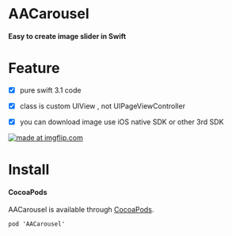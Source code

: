 # AACarousel

#### Easy to create image slider in Swift


# Feature

- [x] pure swift 3.1 code
- [x] class is custom UIView , not UIPageViewController
- [x] you can download image use iOS native SDK or other 3rd SDK 


<a href="https://imgflip.com/gif/1qqjdf"><img src="https://i.imgflip.com/1qqjdf.gif" title="made at imgflip.com"/></a>


# Install

#### CocoaPods

AACarousel is available through [CocoaPods](http://cocoapods.org).

    pod 'AACarousel'
